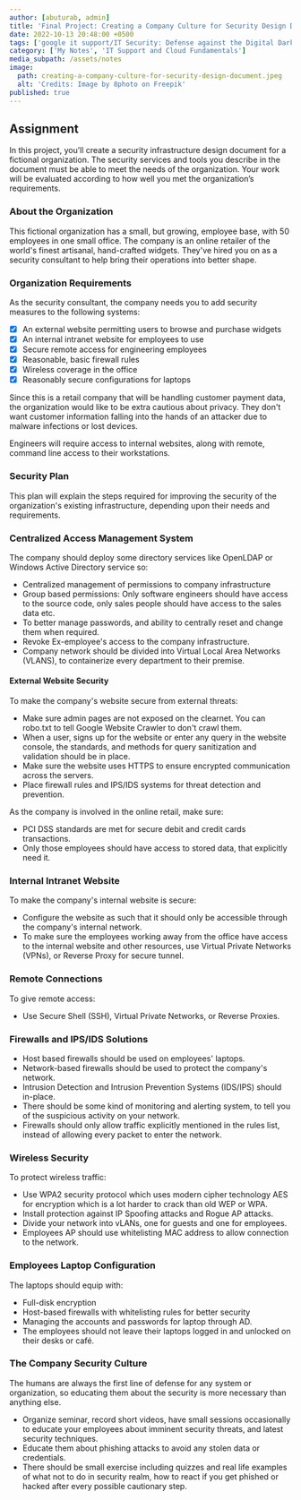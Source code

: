 ```yaml
---
author: [abuturab, admin]
title: 'Final Project: Creating a Company Culture for Security Design Document'
date: 2022-10-13 20:48:00 +0500
tags: ['google it support/IT Security: Defense against the Digital Dark Arts']
category: ['My Notes', 'IT Support and Cloud Fundamentals']
media_subpath: /assets/notes
image:
  path: creating-a-company-culture-for-security-design-document.jpeg
  alt: 'Credits: Image by 8photo on Freepik'
published: true
---
```


## **Assignment**

In this project, you’ll create a security infrastructure design document for a fictional organization. The security services and tools you describe in the document must be able to meet the needs of the organization. Your work will be evaluated according to how well you met the organization’s requirements.

### About the Organization
  
  This fictional organization has a small, but growing, employee base, with 50 employees in one small office. The company is an online retailer of the world's finest artisanal, hand-crafted widgets. They've hired you on as a security consultant to help bring their operations into better shape.

### Organization Requirements
  
  As the security consultant, the company needs you to add security measures to the following systems:
  - [x] An external website permitting users to browse and purchase widgets
  - [x] An internal intranet website for employees to use
  - [x] Secure remote access for engineering employees
  - [x] Reasonable, basic firewall rules
  - [x] Wireless coverage in the office
  - [x] Reasonably secure configurations for laptops
  
  Since this is a retail company that will be handling customer payment data, the organization would like to be extra cautious about privacy. They don't want customer information falling into the hands of an attacker due to malware infections or lost devices.
  
  Engineers will require access to internal websites, along with remote, command line access to their workstations.

### Security Plan
  
  This plan will explain the steps required for improving the security of the organization's existing infrastructure, depending upon their needs and requirements.

### **Centralized Access Management System**
  
  The company should deploy some directory services like OpenLDAP or Windows Active Directory service so:
  + Centralized management of permissions to company infrastructure
  + Group based permissions: Only software engineers should have access to the source code, only sales people should have access to the sales data etc.
  + To better manage passwords, and ability to centrally reset and change them when required.
  + Revoke Ex-employee's access to the company infrastructure.
  + Company network should be divided into Virtual Local Area Networks (VLANS), to containerize every department to their premise.

#### External Website Security
  
  To make the company's website secure from external threats:
  + Make sure admin pages are not exposed on the clearnet. You can robo.txt to tell Google Website Crawler to don't crawl them.
  + When a user, signs up for the website or enter any query in the website console, the standards, and methods for query sanitization and validation should be in place.
  + Make sure the website uses HTTPS to ensure encrypted communication across the servers.
  + Place firewall rules and IPS/IDS systems for threat detection and prevention.
  
  As the company is involved in the online retail, make sure:
  + PCI DSS standards are met for secure debit and credit cards transactions.
  + Only those employees should have access to stored data, that explicitly need it.

### Internal Intranet Website
  
  To make the company's internal website is secure:
  + Configure the website as such that it should only be accessible through the company's internal network.
  + To make sure the employees working away from the office have access to the internal website and other resources, use Virtual Private Networks (VPNs), or Reverse Proxy for secure tunnel.

### Remote Connections
  
  To give remote access:
  + Use Secure Shell (SSH), Virtual Private Networks, or Reverse Proxies.

### Firewalls and IPS/IDS Solutions
  
  + Host based firewalls should be used on employees' laptops.
  + Network-based firewalls should be used to protect the company's network.
  + Intrusion Detection and Intrusion Prevention Systems (IDS/IPS) should in-place.
  + There should be some kind of monitoring and alerting system, to tell you of the suspicious activity on your network.
  + Firewalls should only allow traffic explicitly mentioned in the rules list, instead of allowing every packet to enter the network.

### Wireless Security
  
  To protect wireless traffic:
  + Use WPA2 security protocol which uses modern cipher technology AES for encryption which is a lot harder to crack than old WEP or WPA.
  + Install protection against IP Spoofing attacks and Rogue AP attacks.
  + Divide your network into vLANs, one for guests and one for employees.
  + Employees AP should use whitelisting MAC address to allow connection to the network.

### Employees Laptop Configuration
  
  The laptops should equip with:
  + Full-disk encryption
  + Host-based firewalls with whitelisting rules for better security
  + Managing the accounts and passwords for laptop through AD.
  + The employees should not leave their laptops logged in and unlocked on their desks or café.

### The Company Security Culture
  
  The humans are always the first line of defense for any system or organization, so educating them about the security is more necessary than anything else.
  + Organize seminar, record short videos, have small sessions occasionally to educate your employees about imminent security threats, and latest security techniques.
  + Educate them about phishing attacks to avoid any stolen data or credentials.
  + There should be small exercise including quizzes and real life examples of what not to do in security realm, how to react if you get phished or hacked after every possible cautionary step.